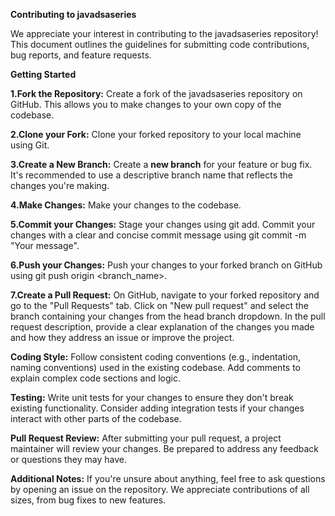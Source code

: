 **Contributing to javadsaseries**

We appreciate your interest in contributing to the javadsaseries repository! This document outlines the guidelines for submitting code contributions, bug reports, and feature requests.

**Getting Started**

**1.Fork the Repository:**
    Create a fork of the javadsaseries repository on GitHub. This allows you to make changes to your own copy of the codebase.

**2.Clone your Fork:**
    Clone your forked repository to your local machine using Git.

**3.Create a New Branch:**
   Create a **new branch** for your feature or bug fix.
   It's recommended to use a descriptive branch name that reflects the changes you're making.

**4.Make Changes:**
   Make your changes to the codebase.

**5.Commit your Changes:**
   Stage your changes using git add.
   Commit your changes with a clear and concise commit message using git commit -m "Your message".

**6.Push your Changes:**
   Push your changes to your forked branch on GitHub using git push origin <branch_name>.

**7.Create a Pull Request:**
   On GitHub, navigate to your forked repository and go to the "Pull Requests" tab.
   Click on "New pull request" and select the branch containing your changes from the head branch dropdown.
   In the pull request description, provide a clear explanation of the changes you made and how they address an issue or improve the project.


**Coding Style:**
   Follow consistent coding conventions (e.g., indentation, naming conventions) used in the existing codebase.
   Add comments to explain complex code sections and logic.

**Testing:**
   Write unit tests for your changes to ensure they don't break existing functionality.
   Consider adding integration tests if your changes interact with other parts of the codebase.

**Pull Request Review:**
   After submitting your pull request, a project maintainer will review your changes.
   Be prepared to address any feedback or questions they may have.

**Additional Notes:**
   If you're unsure about anything, feel free to ask questions by opening an issue on the repository.
   We appreciate contributions of all sizes, from bug fixes to new features.
